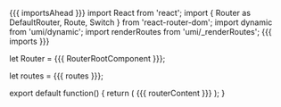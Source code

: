 {{{ importsAhead }}}
import React from 'react';
import { Router as DefaultRouter, Route, Switch } from 'react-router-dom';
import dynamic from 'umi/dynamic';
import renderRoutes from 'umi/_renderRoutes';
{{{ imports }}}

let Router = {{{ RouterRootComponent }}};

let routes = {{{ routes }}};

export default function() {
  return (
    {{{ routerContent }}}
  );
}